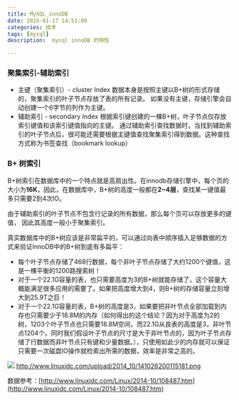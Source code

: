 ```yaml
---
title: MySQL_innoDB
date: 2016-01-17 14:51:00
categories: 技术
tags: [mysql]
description:  mysql innoDB 的特性

---
```


### 聚集索引-辅助索引
- 主键（聚集索引）- cluster Index
数据本身是按照主键以B+树的形式存储的，聚集索引的叶子节点存放了表的所有记录。
如果没有主键，存储引擎会自动创建一个6字节的列作为主键。
- 辅助索引 - secondary Index
根据索引键创建的一棵B+树，叶子节点仅存放索引键值和该索引键值指向的主键。
通过辅助索引查找数据时，当找到辅助索引的叶子节点后，很可能还需要根据主键值查找聚集索引得到数据。这种查找方式称为书签查找（bookmark lookup）

### B+ 树索引

B+树索引在数据库中的一个特点就是高扇出性。在innodb存储引擎中，每个页的大小为**16K**，因此，在数据库中，B+树的高度一般都在**2~4层**，查找某一键值最多只需要2到4次IO。

由于辅助索引的叶子节点不包含行记录的所有数据，那么每个页可以存放更多的键值，
因此其高度一般小于聚集索引。

真实数据库中的B+树应该是非常扁平的，可以通过向表中顺序插入足够数据的方式来验证InnoDB中的B+树到底有多扁平：
- 每个叶子节点存储了468行数据，每个非叶子节点存储了大约1200个键值，这是一棵平衡的1200路搜索树！
- 对于一个22.1G容量的表，也只需要高度为3的B+树就能存储了，这个容量大概能满足很多应用的需要了。如果把高度增大到4，则B+树的存储容量立刻增大到25.9T之巨！
- 对于一个22.1G容量的表，B+树的高度是3，如果要把非叶节点全部加载到内存也只需要少于18.8M的内存（如何得出的这个结论？因为对于高度为2的树，1203个叶子节点也只需要18.8M空间，而22.1G从良表的高度是3，非叶节点1204个。同时我们假设叶子节点的尺寸是大于非叶节点的，因为叶子节点存储了行数据而非叶节点只有键和少量数据。），只使用如此少的内存就可以保证只需要一次磁盘IO操作就检索出所需的数据，效率是非常之高的。

![](http://7xq67w.com1.z0.glb.clouddn.com/mysql%2Fmysql_btree.png)
http://www.linuxidc.com/upload/2014_10/141026200115181.png

数据参考：[http://www.linuxidc.com/Linux/2014-10/108487.htm](http://www.linuxidc.com/Linux/2014-10/108487.htm)
